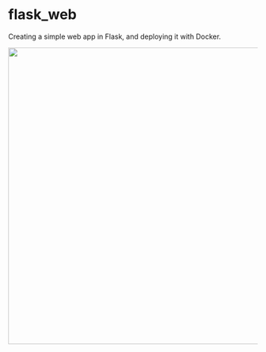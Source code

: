 # flask_web
Creating a simple web app in Flask, and deploying it with Docker.

<img src=img/flask_web_example_image.png width=600px>
